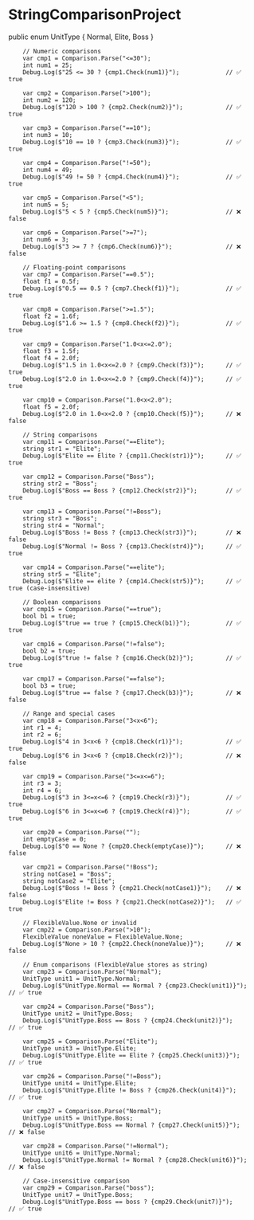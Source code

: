 # StringComparisonProject



public enum UnitType
{
    Normal,
    Elite,
    Boss
}



        // Numeric comparisons
        var cmp1 = Comparison.Parse("<=30");
        int num1 = 25;
        Debug.Log($"25 <= 30 ? {cmp1.Check(num1)}");             // ✅ true
        
        var cmp2 = Comparison.Parse(">100");
        int num2 = 120;
        Debug.Log($"120 > 100 ? {cmp2.Check(num2)}");            // ✅ true
        
        var cmp3 = Comparison.Parse("==10");
        int num3 = 10;
        Debug.Log($"10 == 10 ? {cmp3.Check(num3)}");             // ✅ true
        
        var cmp4 = Comparison.Parse("!=50");
        int num4 = 49;
        Debug.Log($"49 != 50 ? {cmp4.Check(num4)}");             // ✅ true
        
        var cmp5 = Comparison.Parse("<5");
        int num5 = 5;
        Debug.Log($"5 < 5 ? {cmp5.Check(num5)}");                // ❌ false
        
        var cmp6 = Comparison.Parse(">=7");
        int num6 = 3;
        Debug.Log($"3 >= 7 ? {cmp6.Check(num6)}");               // ❌ false
        
        // Floating-point comparisons
        var cmp7 = Comparison.Parse("==0.5");
        float f1 = 0.5f;
        Debug.Log($"0.5 == 0.5 ? {cmp7.Check(f1)}");             // ✅ true
        
        var cmp8 = Comparison.Parse(">=1.5");
        float f2 = 1.6f;
        Debug.Log($"1.6 >= 1.5 ? {cmp8.Check(f2)}");             // ✅ true
        
        var cmp9 = Comparison.Parse("1.0<x<=2.0");
        float f3 = 1.5f;
        float f4 = 2.0f;
        Debug.Log($"1.5 in 1.0<x<=2.0 ? {cmp9.Check(f3)}");      // ✅ true
        Debug.Log($"2.0 in 1.0<x<=2.0 ? {cmp9.Check(f4)}");      // ✅ true
        
        var cmp10 = Comparison.Parse("1.0<x<2.0");
        float f5 = 2.0f;
        Debug.Log($"2.0 in 1.0<x<2.0 ? {cmp10.Check(f5)}");      // ❌ false
        
        // String comparisons
        var cmp11 = Comparison.Parse("==Elite");
        string str1 = "Elite";
        Debug.Log($"Elite == Elite ? {cmp11.Check(str1)}");      // ✅ true
        
        var cmp12 = Comparison.Parse("Boss");
        string str2 = "Boss";
        Debug.Log($"Boss == Boss ? {cmp12.Check(str2)}");        // ✅ true
        
        var cmp13 = Comparison.Parse("!=Boss");
        string str3 = "Boss";
        string str4 = "Normal";
        Debug.Log($"Boss != Boss ? {cmp13.Check(str3)}");        // ❌ false
        Debug.Log($"Normal != Boss ? {cmp13.Check(str4)}");      // ✅ true
        
        var cmp14 = Comparison.Parse("==elite");
        string str5 = "Elite";
        Debug.Log($"Elite == elite ? {cmp14.Check(str5)}");      // ✅ true (case-insensitive)
        
        // Boolean comparisons
        var cmp15 = Comparison.Parse("==true");
        bool b1 = true;
        Debug.Log($"true == true ? {cmp15.Check(b1)}");          // ✅ true
        
        var cmp16 = Comparison.Parse("!=false");
        bool b2 = true;
        Debug.Log($"true != false ? {cmp16.Check(b2)}");         // ✅ true
        
        var cmp17 = Comparison.Parse("==false");
        bool b3 = true;
        Debug.Log($"true == false ? {cmp17.Check(b3)}");         // ❌ false
        
        // Range and special cases
        var cmp18 = Comparison.Parse("3<x<6");
        int r1 = 4;
        int r2 = 6;
        Debug.Log($"4 in 3<x<6 ? {cmp18.Check(r1)}");            // ✅ true
        Debug.Log($"6 in 3<x<6 ? {cmp18.Check(r2)}");            // ❌ false
        
        var cmp19 = Comparison.Parse("3<=x<=6");
        int r3 = 3;
        int r4 = 6;
        Debug.Log($"3 in 3<=x<=6 ? {cmp19.Check(r3)}");          // ✅ true
        Debug.Log($"6 in 3<=x<=6 ? {cmp19.Check(r4)}");          // ✅ true
        
        var cmp20 = Comparison.Parse("");
        int emptyCase = 0;
        Debug.Log($"0 == None ? {cmp20.Check(emptyCase)}");      // ❌ false
        
        var cmp21 = Comparison.Parse("!Boss");
        string notCase1 = "Boss";
        string notCase2 = "Elite";
        Debug.Log($"Boss != Boss ? {cmp21.Check(notCase1)}");    // ❌ false
        Debug.Log($"Elite != Boss ? {cmp21.Check(notCase2)}");   // ✅ true
        
        // FlexibleValue.None or invalid
        var cmp22 = Comparison.Parse(">10");
        FlexibleValue noneValue = FlexibleValue.None;
        Debug.Log($"None > 10 ? {cmp22.Check(noneValue)}");      // ❌ false

        // Enum comparisons (FlexibleValue stores as string)
        var cmp23 = Comparison.Parse("Normal");
        UnitType unit1 = UnitType.Normal;
        Debug.Log($"UnitType.Normal == Normal ? {cmp23.Check(unit1)}");        // ✅ true
        
        var cmp24 = Comparison.Parse("Boss");
        UnitType unit2 = UnitType.Boss;
        Debug.Log($"UnitType.Boss == Boss ? {cmp24.Check(unit2)}");           // ✅ true
        
        var cmp25 = Comparison.Parse("Elite");
        UnitType unit3 = UnitType.Elite;
        Debug.Log($"UnitType.Elite == Elite ? {cmp25.Check(unit3)}");         // ✅ true
        
        var cmp26 = Comparison.Parse("!=Boss");
        UnitType unit4 = UnitType.Elite;
        Debug.Log($"UnitType.Elite != Boss ? {cmp26.Check(unit4)}");          // ✅ true
        
        var cmp27 = Comparison.Parse("Normal");
        UnitType unit5 = UnitType.Boss;
        Debug.Log($"UnitType.Boss == Normal ? {cmp27.Check(unit5)}");         // ❌ false
        
        var cmp28 = Comparison.Parse("!=Normal");
        UnitType unit6 = UnitType.Normal;
        Debug.Log($"UnitType.Normal != Normal ? {cmp28.Check(unit6)}");       // ❌ false
        
        // Case-insensitive comparison
        var cmp29 = Comparison.Parse("boss");
        UnitType unit7 = UnitType.Boss;
        Debug.Log($"UnitType.Boss == boss ? {cmp29.Check(unit7)}");           // ✅ true

